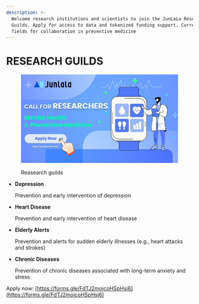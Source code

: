 ```yaml
---
description: >-
  Welcome research institutions and scientists to join the JunLaLa Research
  Guilds. Apply for access to data and tokenized funding support. Currently open
  fields for collaboration in preventive medicine
---
```


# RESEARCH GUILDS

<figure><img src="../.gitbook/assets/image (28).png" alt=""><figcaption><p>Reasearch guilds</p></figcaption></figure>

*   **Depression**

    Prevention and early intervention of depression
*   **Heart Disease**

    Prevention and early intervention of heart disease
*   **Elderly Alerts**

    Prevention and alerts for sudden elderly illnesses (e.g., heart attacks and strokes)
*   **Chronic Diseases**

    Prevention of chronic diseases associated with long-term anxiety and stress

Apply now: [https://forms.gle/FdTJ2mojcoHSpHsj6](https://forms.gle/FdTJ2mojcoHSpHsj6)
